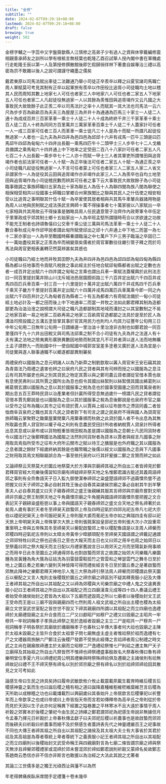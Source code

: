 ```yaml
---
title: "金榜"
subtitle: ""
date: 2024-02-07T09:29:18+08:00
lastmod: 2024-02-07T09:29:18+08:00
draft: false
brewing: true
weight: 502
---
```


金榜字輔之一字蕊中又字盤齋歙縣人江慎修之高弟子少有過人之資與休寧戴編修震相親善承師友之訓所以學有根柢言無枝葉也乾隆乙酉召試舉人授內閣中書在軍機處行走乾隆壬辰以第一人及第授修撰散館後即乞假歸徜徉林下著書自娛專治三禮以高密為宗不敢雜以後人之說可謂謹守繩墨之儒矣

戴君東原以司馬法賦出車徒二法難通乃舉小司徒正卒羨卒以釋之曰夏官諸司馬職亡周人軍賦莫可考見其制有正卒以起軍旅有羨卒以作田役比追胥小司徒職均土地以稽其人民而周知其數上地家七人可任也者家三人中地家六人可任也者二家五人下地家五人可任也者家二人凡起徒役無過家一人以其餘為羨惟田與追胥竭作又云凡國之大事致民大故致餘子此正羨二卒以司馬法計之率十人而賦其一其大法也司馬法一云六尺為步步百為畝畝百為夫夫三為屋屋三為井井十為通通為匹馬三十家士一人徒二人通十為成成百井三百家革車一乘士十人徒二十人十成為終終千井三千家革車十乘士百人徒二百人十終為同同方百里萬井三萬家革車百乘士千人徒二千人蓋家計可任者一人一成三百家可任者三百人而革車一乘士徒凡三十人是為十而賦一所謂凡起徒役無過家一人者也一云九夫為井四井為邑四邑為邱邱十六井有戎馬一匹牛三頭是曰匹馬邱牛四邱為甸甸六十四井出長轂一乘馬四匹牛十二頭甲士三人步卒七十二人戈楯具備謂之乘馬甸六十四井通上中下地率之定受田二百八十八家計可任者二家五人凡七百二十人出長轂一乘步卒七十二人亦十而賦一甲士三人者其軍吏所謂惟田與追胥竭作者也前法家可任者一人十賦一為正卒後法可任者二家五人十賦一為通正羨之卒小司徒職凡起徒役無過家一人不言可任者蒙上可任也者家三人二家五人家二人省文非謂家作一人為徒役其云田與追胥竭作亦非竭作此家三人二人為羨卒也自均土地至田與追胥竭作為小司徒稽民數而辨其可任者之事下云大事致民大故致餘子為小司徒臨事徵調之事族師職曰五家為比十家為聯五人為伍十人為聯四閭為族八閭為聯使之相保相受相共以役國事士師職曰掌鄉合州黨族閭比之聯與其民人之什伍使之相安相受以比追胥之事明聯其什伍十賦一為卒爰使其居者相與共其馬牛車輦兵器諸用物是為周人以地與民制賦之成法孫武言興師十萬不得操事者七十萬家彼以八家賦出一卒七家相與共其用故云不得操事是猶略具周人任民遺意管子治齊作內政寄軍令卒伍定乎里軍政成乎郊其制士鄉十五始家出一人為卒班孟堅所謂隨時苟合以求欲速之功故不能充王制者也詩頌魯僖曰公交車千乘公徒三萬與司馬法革車一乘士十人徒二十人數合春秋成元年作邱甲說者謂此甸所賦使邱出之邱十六井通上中下地二而當一為七十二家亦家出一人為卒至戰國時蘇秦謂臨淄之中七萬戶下戶三男子臨淄之卒固已二十一萬始盡役其家之正羨為卒而禍變亟矣儒者於周官軍數往往雜引管子釋之而於司馬法與周官更相表裏轉茫然莫辨甚矣其惑也

小司徒職曰乃經土地而井牧其田野九夫為井四井為邑四邑為邱四邱為甸四甸為縣四縣為都以任地事而令貢賦凡稅斂之事此經主於任地合賦邱甸縣都者出賦之定數也古者一成百井定出賦六十四井謂之甸甸之言乘也謂出兵車一乘賦法蓋權輿於此刑法志曰一同百里提封萬井除山川沈斥城池邑居園囿術路三千六百井定出賦六千四百井戎馬四百匹兵車百乘一封三百一十六里提封十萬井定出賦六萬四千井戎馬四千匹兵車千乘天子畿方千里提封百萬井定出賦六十四萬井戎馬四萬匹兵車萬乘今即一同之內出賦六千四百井計之凡為甸者百為縣者二十有五為都者六有奇賦法備於一甸小司徒經土地必計及一都之田而後上中下地通率二而當一井牧之法如此鄭君釋其制為造都鄙更為治洫治澮之說榜謂大司徒之職凡造都鄙制其地域而溝封之以其室數制之不易之地家百畝一易之地家二百畝再易之地家三百畝周官造都鄙之法具於是至於匠人為溝洫司險設國之五溝五塗皆掌其事於官其用民力也則均人均其力征豐年公旬用三日中年公旬用二日無年公旬用一日謂緣邊一里治洫十里治澮非古制也如鄭君說一同百里僅四千九十六井出田稅又與司馬法邱乘之制不合小司徒有九夫為井之法遂人有十夫有溝之法地之險夷異形廣狹異數因地勢而制其宜凡不可井者濟以遂人法而地無曠土孟子請野九一而助國中什一使自賦國中城郭宮室差多塗巷又廣於遂人法為宜是小司徒實與遂人聯事通職不以鄉遂都鄙異制審矣

周禮泉府以國服為之息元明諸人以為乃新莽之制劉歆取以羼入周官宋王安石竊其說為青苗法乃周禮之遺害也辨之曰泉府凡民之貸者與其有司辨而授之以國服為之息注云有司其所屬吏也與之別其貸民之物定其賈以與之鄭司農云貸者謂從官借本賈也故有息使民弗利以其所賈之國所出為息也假令其國出絲絮則以絲絮償其國出絺葛則以絺葛償玄謂以國服為之息以其於國服事之稅為息也於國事受園廛之田而貸萬泉者則期出息五百王莽時民貸以治產業者但計贏所得受息無過歲什一榜謂凡民之貸者謂從官借本賈先鄭說是也以國服為之息以其於國服事之稅為息後鄭說是也泉府市官之屬以受市之征布為職以其市之征布貸於賈人以賈與上經以征布斂市之滯貨同義二者皆恤商阜貨泉府之職也其言凡民之貸者對下有司言之謂之民泉府不得與國人為貸周官旅師職云掌聚野之鋤粟屋粟閒粟凡用粟春頒而秋斂之此貸於國人者不令出息為其無所取贏也賈人貸官財以權子母之利則有息農民受田計所收者納稅賈人貸泉計所得者出息其息或以泉布或以貨物輕重皆視田稅為差是謂以國服為之息朝士凡民同貨財者令以國法行之後鄭釋國法為國服之法然則同貨財者為貸本以賈者與經言凡國事之財用取具焉指所受市之征布大府所云關市之賦以待王之膳服是也外府職之其以國服為之息者謂之餘財下經歲終納其餘是也職幣職之後儒以經文以國服為之息與下凡國事之財用取具焉文相聯屬誤合為一事至依托泉府以行其奸爰據二鄭之言贊而辨之如此

又論禘祭云天祭莫大於圜丘地祭莫大於方澤與宗廟禘其祖之所自出三者皆禘見於鄭君釋周官經大司樂後儒習知宗廟有禘疑禘非祭天地之名惟鄭君識古能述其義周語禘郊之事則有全烝魯語天子日入監九御使潔奉禘郊之粢盛楚語禘郊不過繭慄烝嘗不過把握又曰天子禘郊之事必自射其牲王後必自舂其粢諸侯宗廟之事必自射其牛刲羊擊豕夫人必自舂其盛又曰天子親舂禘郊之盛王後親繅其服其言禘郊與宗廟烝嘗對文明禘非宗廟之祭王制祭天地之牛角繭慄宗廟之牛角握與國語禘郊繭慄烝嘗把握之文合表記天子親耕粢盛秬鬯以事上帝與國語天子親舂禘郊之盛文合天地之祭名禘著於此矣周人歲有事於天者冬至禘昊天啟蟄郊上帝及四時迎氣於四郊兆祀五帝凡七祀大宗伯以禋祀祀昊天上帝司服祀昊天上帝則服大裘而冕祀五帝亦如之典瑞四圭有邸以祀天旅上帝明昊天與上帝殊掌次大旅上帝則張氈案設皇邸祀五帝則張大次小次設重帟重案明上帝與五帝殊其冬至禘昊天以嚳配啟蟄郊上帝以稷配魯語是以言周人禘嚳而郊稷四時迎氣祀五帝則以太皡炎帝黃帝少皡顓頊配冬至禘昊天國語謂之禘戴記通謂之郊郊特牲曰郊之祭也迎長日之至也大報天而主日也又曰郊之用辛也周之始郊日以至祭義曰郊之祭大報天而主日配以月禮家舊說言日以周郊天之月而至陽氣新用事順之而用辛日此冬至圜丘之禘通得郊名也對啟蟄而郊言之故謂之始郊大司樂職凡樂圜鍾為宮黃鍾為角大簇為征姑洗為羽雷鼓雷鞀孤竹之管雲和之琴瑟雲門之舞冬日至於地上之圜丘奏之若樂六變則天神皆降可得而禮矣經言冬日至於圜丘奏之是著啟蟄而郊無此降神之樂鄭君釋天神地示人鬼三大祭為禘引祭法周人禘嚳而郊稷謂此祭天圜丘以嚳配之又言人鬼則主後稷既於圜丘之禘宗廟之禘區別不疑其釋喪服小記及大傳王者禘其祖之所自出以其祖配之又以禘為郊稷與大司樂宗廟之中禮人鬼之交違異喪服小記曰王者禘其祖之所自出以其祖配之而立四廟漢韋元成等四十四人奏議云禮王者始受命諸侯始封之君皆為大祖以下五廟而遞毀周之所以七廟者以後稷始封文王武王受命而王是以三廟不毀與親廟四而七然則周人祖文武祖之所自出主稷也稷為太祖廟立文世室武世室配之皆世世不毀又下禘其親廟四所謂以其祖配之而立四廟也逸禮禘於太廟禮毀廟之主升合食而立二尸又曰獻昭尸如穆尸之禮又曰毀廟之主昭共一牢穆共一牢祝詞稱孝子孝孫此禘祭之見於逸經者毀廟之主立二尸是昭共一尸穆共一尸祝詞稱孝子明各祭於其廟故於禰廟稱孝子也春秋公羊傳大事者何大祫也毀廟之主陳於太祖未毀廟之主皆升合食於太祖曾子問七廟無虛主虛主者惟祫祭於祖而逸禮有七尸之文禮器周旅酬六尸鄭注云後稷尸發爵不受旅此經傳之言祫禘者周公制禮之時文武之主尚在親廟故禘遷主於太廟而立昭穆二尸逸禮祫祭惟七尸則祫之遷主無尸天子立廟得及其始祖之所自出凡祭皆然不惟禘也禘祭禮盛事殷故名大祭春秋傳曰魯有禘樂明堂位季夏六月以禘禮祀周公明其禮樂與時祭殊禘祫俱及遷廟之主諸侯則有祫無禘故記曰禮不王不禘天祭有禘名以別於郊宗廟之祭有禘名以別於祫禘郊禘祫因其散見之文可考如此

論感生帝曰生民之詩具矣詩曰履帝武敏歆攸介攸止載震載夙載生載育時維后稷言后稷感神靈之氣而生也曰誕后稷之穡有相之道曰誕降嘉種維秬維秠維穈維芑言后稷為天所助以成稼穡之功也曰載燔載烈以興嗣歲曰其香始升上帝居歆言后稷肇祀以祈豐年而上帝歆享之也或曰帝或曰上帝皆指天帝而言若如傳釋帝為高辛氏之帝則從於帝而見於天因以生子此亦何足稱異下經置之隘巷置之平林寒冰不且大遠於事情乎周人祈穀之郊實本於後稷之肇祀今由生民之詩繹之鄭君謂郊祀為祀感生帝說非無據但月令孟春乃擇元日祈穀於上帝春秋傳孟獻子曰夫郊祀后稷以祈農事也是故啟蟄而郊郊而後耕夫曰祈穀曰祈農事而絕不及於祭感生者蓋詩表先代之神靈禮嚴百王之祀事故不同也大傳王者禘其祖之所自出以其祖配之諸侯及其太祖大夫士有大事省於其君於祫及其高祖是為尊者尊統上卑者尊統下之義喪服小記王者禘其祖之所自出以其祖配之而立四廟則以後稷始封文武受命稱王與四親廟對言為七廟二條皆謂宗廟之禘與祭天無涉且禘嚳郊稷禮家或混禘於郊未嘗混郊於禘如鄭君說則祈穀又蒙禘名矣故鄭志答趙商云悉信亦非不信亦非斯言也敢援以為治經之大法此其說之尤著者

其論三江世儒多是之獨王光祿西沚與藩不以為然

年老得髀痛疾臥床席間手定禮箋十卷未幾卒
